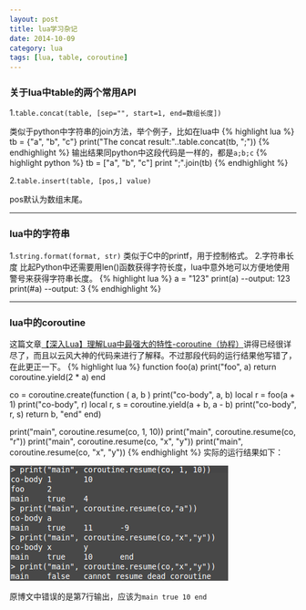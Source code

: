 ```yaml
---
layout: post
title: lua学习杂记
date: 2014-10-09
category: lua
tags: [lua, table, coroutine]
---
```

### 关于lua中table的两个常用API


1.`table.concat(table, [sep="", start=1, end=数组长度])` 

类似于python中字符串的join方法，举个例子，比如在lua中
{% highlight lua %}
tb = {"a", "b", "c"}
print("The concat result:"..table.concat(tb, ";"))
{% endhighlight %}
输出结果同python中这段代码是一样的，都是`a;b;c`
{% highlight python %}
tb = ["a", "b", "c"]
print ";".join(tb)
{% endhighlight %}

2.`table.insert(table, [pos,] value)`

pos默认为数组末尾。


---- 

### lua中的字符串

1.`string.format(format, str)`
类似于C中的printf，用于控制格式。
2.字符串长度
比起Python中还需要用len()函数获得字符长度，lua中意外地可以方便地使用警号来获得字符串长度。
{% highlight lua %}
a = "123"
print(a) --output: 123
print(#a) --output: 3
{% endhighlight %}


---- 

### lua中的coroutine

这篇文章[【深入Lua】理解Lua中最强大的特性-coroutine（协程）][1]讲得已经很详尽了，而且以云风大神的代码来进行了解释。不过那段代码的运行结果他写错了，在此更正一下。
{% highlight lua %}
function foo(a)
	print("foo", a)
	return coroutine.yield(2 * a)
end

co = coroutine.create(function ( a, b )
	print("co-body", a, b)
	local r = foo(a + 1)
	print("co-body", r)
	local r, s = coroutine.yield(a + b, a - b)
	print("co-body", r, s)
	return b, "end"
end)

print("main", coroutine.resume(co, 1, 10))
print("main", coroutine.resume(co, "r"))
print("main", coroutine.resume(co, "x", "y"))
print("main", coroutine.resume(co, "x", "y"))
{% endhighlight %}
实际的运行结果如下：

<img src="/assets/image/coroutine.png" />

原博文中错误的是第7行输出，应该为`main true 10 end`

[1]:	http://my.oschina.net/wangxuanyihaha/blog/186401